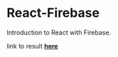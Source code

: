 # React-Firebase

Introduction to React with Firebase.

link to result **[here](https://react-firebase-101.netlify.com/)**